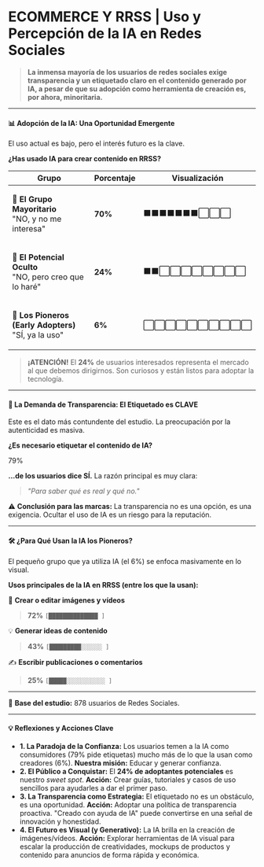 # ECOMMERCE Y RRSS | Uso y Percepción de la IA en Redes Sociales

> **La inmensa mayoría de los usuarios de redes sociales exige transparencia y un etiquetado claro en el contenido generado por IA, a pesar de que su adopción como herramienta de creación es, por ahora, minoritaria.**

***

#### 📊 **Adopción de la IA: Una Oportunidad Emergente**

El uso actual es bajo, pero el interés futuro es la clave.

**¿Has usado IA para crear contenido en RRSS?**

| Grupo                                                                         | Porcentaje | Visualización |
| ----------------------------------------------------------------------------- | ---------- | ------------- |
| <p>🚫 <strong>El Grupo Mayoritario</strong><br>"NO, y no me interesa"</p>     | **70%**    | ⬛⬛⬛⬛⬛⬛⬛⬜⬜⬜    |
| <p>🤔 <strong>El Potencial Oculto</strong><br>"NO, pero creo que lo haré"</p> | **24%**    | ⬛⬛⬜⬜⬜⬜⬜⬜⬜⬜    |
| <p>🚀 <strong>Los Pioneros (Early Adopters)</strong><br>"SÍ, ya la uso"</p>   | **6%**     | ⬜⬜⬜⬜⬜⬜⬜⬜⬜⬜    |

> **¡ATENCIÓN!** El **24%** de usuarios interesados representa el mercado al que debemos dirigirnos. Son curiosos y están listos para adoptar la tecnología.

***

#### 📢 **La Demanda de Transparencia: El Etiquetado es CLAVE**

Este es el dato más contundente del estudio. La preocupación por la autenticidad es masiva.

**¿Es necesario etiquetar el contenido de IA?**

79%

**...de los usuarios dice SÍ.** La razón principal es muy clara:

> _"Para saber qué es real y qué no."_

⚠️ **Conclusión para las marcas:** La transparencia no es una opción, es una exigencia. Ocultar el uso de IA es un riesgo para la reputación.

***

#### 🛠️ **¿Para Qué Usan la IA los Pioneros?**

El pequeño grupo que ya utiliza IA (el 6%) se enfoca masivamente en lo visual.

**Usos principales de la IA en RRSS (entre los que la usan):**

📸 **Crear o editar imágenes y vídeos**

> **72%** `[██████████████ ]`

💡 **Generar ideas de contenido**

> **43%** `[█████████░░░░░░ ]`

✍️ **Escribir publicaciones o comentarios**

> **25%** `[█████░░░░░░░░░░░ ]`

***

👥 **Base del estudio:** 878 usuarios de Redes Sociales.

***

#### 💡 **Reflexiones y Acciones Clave**

* **1. La Paradoja de la Confianza:** Los usuarios temen a la IA como consumidores (79% pide etiquetas) mucho más de lo que la usan como creadores (6%). **Nuestra misión:** Educar y generar confianza.
* **2. El Público a Conquistar:** El **24% de adoptantes potenciales** es nuestro _sweet spot_. **Acción:** Crear guías, tutoriales y casos de uso sencillos para ayudarles a dar el primer paso.
* **3. La Transparencia como Estrategia:** El etiquetado no es un obstáculo, es una oportunidad. **Acción:** Adoptar una política de transparencia proactiva. "Creado con ayuda de IA" puede convertirse en una señal de innovación y honestidad.
* **4. El Futuro es Visual (y Generativo):** La IA brilla en la creación de imágenes/vídeos. **Acción:** Explorar herramientas de IA visual para escalar la producción de creatividades, mockups de productos y contenido para anuncios de forma rápida y económica.

